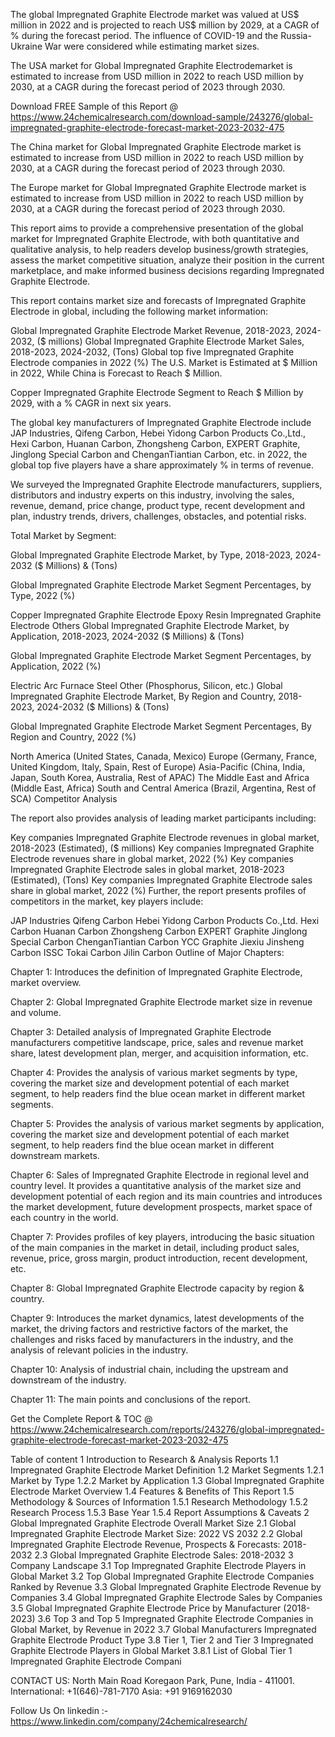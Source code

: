The global Impregnated Graphite Electrode market was valued at US$ million in 2022 and is projected to reach US$ million by 2029, at a CAGR of % during the forecast period. The influence of COVID-19 and the Russia-Ukraine War were considered while estimating market sizes.

The USA market for Global Impregnated Graphite Electrodemarket is estimated to increase from USD million in 2022 to reach USD million by 2030, at a CAGR during the forecast period of 2023 through 2030.

Download FREE Sample of this Report @ https://www.24chemicalresearch.com/download-sample/243276/global-impregnated-graphite-electrode-forecast-market-2023-2032-475

The China market for Global Impregnated Graphite Electrode market is estimated to increase from USD million in 2022 to reach USD million by 2030, at a CAGR during the forecast period of 2023 through 2030.

The Europe market for Global Impregnated Graphite Electrode market is estimated to increase from USD million in 2022 to reach USD million by 2030, at a CAGR during the forecast period of 2023 through 2030.

This report aims to provide a comprehensive presentation of the global market for Impregnated Graphite Electrode, with both quantitative and qualitative analysis, to help readers develop business/growth strategies, assess the market competitive situation, analyze their position in the current marketplace, and make informed business decisions regarding Impregnated Graphite Electrode.

This report contains market size and forecasts of Impregnated Graphite Electrode in global, including the following market information:

Global Impregnated Graphite Electrode Market Revenue, 2018-2023, 2024-2032, ($ millions)
Global Impregnated Graphite Electrode Market Sales, 2018-2023, 2024-2032, (Tons)
Global top five Impregnated Graphite Electrode companies in 2022 (%)
The U.S. Market is Estimated at $ Million in 2022, While China is Forecast to Reach $ Million.

Copper Impregnated Graphite Electrode Segment to Reach $ Million by 2029, with a % CAGR in next six years.

The global key manufacturers of Impregnated Graphite Electrode include JAP Industries, Qifeng Carbon, Hebei Yidong Carbon Products Co.,Ltd., Hexi Carbon, Huanan Carbon, Zhongsheng Carbon, EXPERT Graphite, Jinglong Special Carbon and ChenganTiantian Carbon, etc. in 2022, the global top five players have a share approximately % in terms of revenue.

We surveyed the Impregnated Graphite Electrode manufacturers, suppliers, distributors and industry experts on this industry, involving the sales, revenue, demand, price change, product type, recent development and plan, industry trends, drivers, challenges, obstacles, and potential risks.

Total Market by Segment:

Global Impregnated Graphite Electrode Market, by Type, 2018-2023, 2024-2032 ($ Millions) & (Tons)

Global Impregnated Graphite Electrode Market Segment Percentages, by Type, 2022 (%)

Copper Impregnated Graphite Electrode
Epoxy Resin Impregnated Graphite Electrode
Others
Global Impregnated Graphite Electrode Market, by Application, 2018-2023, 2024-2032 ($ Millions) & (Tons)

Global Impregnated Graphite Electrode Market Segment Percentages, by Application, 2022 (%)

Electric Arc Furnace Steel
Other (Phosphorus, Silicon, etc.)
Global Impregnated Graphite Electrode Market, By Region and Country, 2018-2023, 2024-2032 ($ Millions) & (Tons)

Global Impregnated Graphite Electrode Market Segment Percentages, By Region and Country, 2022 (%)

North America (United States, Canada, Mexico)
Europe (Germany, France, United Kingdom, Italy, Spain, Rest of Europe)
Asia-Pacific (China, India, Japan, South Korea, Australia, Rest of APAC)
The Middle East and Africa (Middle East, Africa)
South and Central America (Brazil, Argentina, Rest of SCA)
Competitor Analysis

The report also provides analysis of leading market participants including:

Key companies Impregnated Graphite Electrode revenues in global market, 2018-2023 (Estimated), ($ millions)
Key companies Impregnated Graphite Electrode revenues share in global market, 2022 (%)
Key companies Impregnated Graphite Electrode sales in global market, 2018-2023 (Estimated), (Tons)
Key companies Impregnated Graphite Electrode sales share in global market, 2022 (%)
Further, the report presents profiles of competitors in the market, key players include:

JAP Industries
Qifeng Carbon
Hebei Yidong Carbon Products Co.,Ltd.
Hexi Carbon
Huanan Carbon
Zhongsheng Carbon
EXPERT Graphite
Jinglong Special Carbon
ChenganTiantian Carbon
YCC Graphite
Jiexiu Jinsheng Carbon
ISSC
Tokai Carbon
Jilin Carbon
Outline of Major Chapters:

Chapter 1: Introduces the definition of Impregnated Graphite Electrode, market overview.

Chapter 2: Global Impregnated Graphite Electrode market size in revenue and volume.

Chapter 3: Detailed analysis of Impregnated Graphite Electrode manufacturers competitive landscape, price, sales and revenue market share, latest development plan, merger, and acquisition information, etc.

Chapter 4: Provides the analysis of various market segments by type, covering the market size and development potential of each market segment, to help readers find the blue ocean market in different market segments.

Chapter 5: Provides the analysis of various market segments by application, covering the market size and development potential of each market segment, to help readers find the blue ocean market in different downstream markets.

Chapter 6: Sales of Impregnated Graphite Electrode in regional level and country level. It provides a quantitative analysis of the market size and development potential of each region and its main countries and introduces the market development, future development prospects, market space of each country in the world.

Chapter 7: Provides profiles of key players, introducing the basic situation of the main companies in the market in detail, including product sales, revenue, price, gross margin, product introduction, recent development, etc.

Chapter 8: Global Impregnated Graphite Electrode capacity by region & country.

Chapter 9: Introduces the market dynamics, latest developments of the market, the driving factors and restrictive factors of the market, the challenges and risks faced by manufacturers in the industry, and the analysis of relevant policies in the industry.

Chapter 10: Analysis of industrial chain, including the upstream and downstream of the industry.

Chapter 11: The main points and conclusions of the report.

Get the Complete Report & TOC @ https://www.24chemicalresearch.com/reports/243276/global-impregnated-graphite-electrode-forecast-market-2023-2032-475

Table of content
1 Introduction to Research & Analysis Reports
1.1 Impregnated Graphite Electrode Market Definition
1.2 Market Segments
1.2.1 Market by Type
1.2.2 Market by Application
1.3 Global Impregnated Graphite Electrode Market Overview
1.4 Features & Benefits of This Report
1.5 Methodology & Sources of Information
1.5.1 Research Methodology
1.5.2 Research Process
1.5.3 Base Year
1.5.4 Report Assumptions & Caveats
2 Global Impregnated Graphite Electrode Overall Market Size
2.1 Global Impregnated Graphite Electrode Market Size: 2022 VS 2032
2.2 Global Impregnated Graphite Electrode Revenue, Prospects & Forecasts: 2018-2032
2.3 Global Impregnated Graphite Electrode Sales: 2018-2032
3 Company Landscape
3.1 Top Impregnated Graphite Electrode Players in Global Market
3.2 Top Global Impregnated Graphite Electrode Companies Ranked by Revenue
3.3 Global Impregnated Graphite Electrode Revenue by Companies
3.4 Global Impregnated Graphite Electrode Sales by Companies
3.5 Global Impregnated Graphite Electrode Price by Manufacturer (2018-2023)
3.6 Top 3 and Top 5 Impregnated Graphite Electrode Companies in Global Market, by Revenue in 2022
3.7 Global Manufacturers Impregnated Graphite Electrode Product Type
3.8 Tier 1, Tier 2 and Tier 3 Impregnated Graphite Electrode Players in Global Market
3.8.1 List of Global Tier 1 Impregnated Graphite Electrode Compani

CONTACT US:
North Main Road Koregaon Park, Pune, India - 411001.
International: +1(646)-781-7170
Asia: +91 9169162030

Follow Us On linkedin :- https://www.linkedin.com/company/24chemicalresearch/
